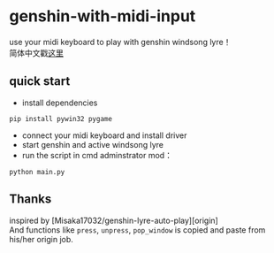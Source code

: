 # genshin-with-midi-input

use your midi keyboard to play with genshin windsong lyre！    
简体中文戳[这里][cn]    

## quick start

- install dependencies
```
pip install pywin32 pygame
```
- connect your midi keyboard and install driver 
- start genshin and active windsong lyre
- run the script in cmd adminstrator mod：
```
python main.py
```

## Thanks

inspired by [Misaka17032/genshin-lyre-auto-play][origin]     
And functions like `press`, `unpress`, `pop_window` is copied and paste from his/her origin job.

[en]: https://github.com/MakDon/genshin-with-midi-input/blob/main/README.md
[cn]: https://github.com/MakDon/genshin-with-midi-input/blob/main/README-cn.md
[orogin]: https://github.com/Misaka17032/genshin-lyre-auto-play